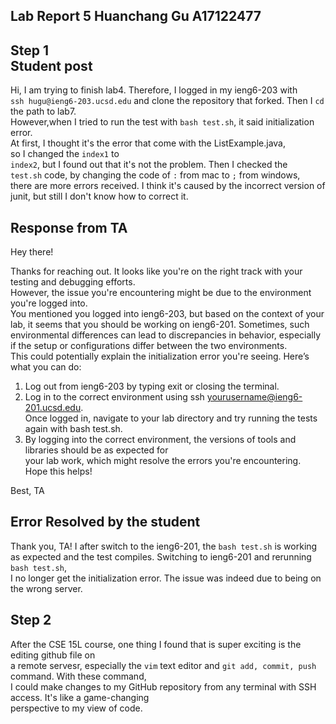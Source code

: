 **Lab Report 5 Huanchang Gu A17122477**
--  
**Step 1**   
**Student post**
--  
Hi, I am trying to finish lab4. Therefore, I logged in my ieng6-203 with  
`ssh hugu@ieng6-203.ucsd.edu` and clone the repository that forked. Then I `cd` the path to lab7.         
However,when I tried to run the test with `bash test.sh`, it said initialization error.     
At first, I thought it's the  error that come with the ListExample.java,   
so I changed the `index1` to     
`index2`, but I found out that it's not the problem. Then I checked the   
`test.sh` code, by changing the code of `:` from mac to `;` from windows,   
there are more errors received. I think it's caused by the incorrect version of  
junit, but still I don't know how to correct it.   

**Response from TA**
--  

Hey there!  

Thanks for reaching out. It looks like you're on the right track with your testing and debugging efforts.   
However, the issue you're encountering might be due to the environment you're logged into.   
You mentioned you logged into ieng6-203, but based on the context of your lab, it seems that you should be working on ieng6-201. 
Sometimes, such environmental differences can lead to discrepancies in behavior, 
especially if the setup or configurations differ between the two environments.   
This could potentially explain the initialization error you're seeing. Here’s what you can do:  
1. Log out from ieng6-203 by typing exit or closing the terminal.  
2. Log in to the correct environment using ssh yourusername@ieng6-201.ucsd.edu.  
Once logged in, navigate to your lab directory and try running the tests again with bash test.sh.    
3. By logging into the correct environment, the versions of tools and libraries should be as expected for        
your lab work, which might resolve the errors you're encountering.  
Hope this helps!

Best,
TA  

**Error Resolved by the student**  
-- 
Thank you, TA! I after switch to the ieng6-201, the `bash test.sh` is working as expected  and
the test compiles. Switching to ieng6-201 and rerunning `bash test.sh`,   
I no longer get the initialization error. The issue was indeed due to being on the wrong server.  

**Step 2**
--
After the CSE 15L course, one thing I found that is super exciting is the editing github file on  
a remote servesr, especially the `vim` text editor and `git add, commit, push` command. With these command,  
I could make changes to my GitHub repository from any terminal with SSH access. It's like a game-changing   
perspective to my view of code. 


